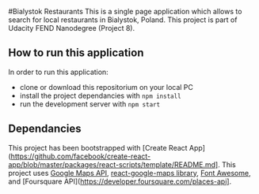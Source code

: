 #Bialystok Restaurants
This is a single page application which allows to search for local restaurants in Bialystok, Poland. This project is part of Udacity FEND Nanodegree (Project 8).

## How to run this application

In order to run this application:

* clone or download this repositorium on your local PC
* install the project dependancies with `npm install`
* run the development server with `npm start`


## Dependancies
This project has been bootstrapped with [Create React App](https://github.com/facebook/create-react-app/blob/master/packages/react-scripts/template/README.md]. This project uses [Google Maps API](https://cloud.google.com/maps-platform/), [react-google-maps library](https://github.com/tomchentw/react-google-maps), [Font Awesome](https://fontawesome.com/), and [Foursquare API](https://developer.foursquare.com/places-api].



